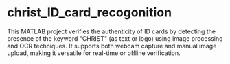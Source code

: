 # christ_ID_card_recogonition
This MATLAB project verifies the authenticity of ID cards by detecting the presence of the keyword "CHRIST" (as text or logo) using image processing and OCR techniques. It supports both webcam capture and manual image upload, making it versatile for real-time or offline verification.
